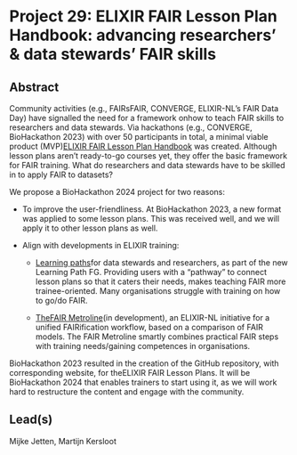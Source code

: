 # Project 29: ELIXIR FAIR Lesson Plan Handbook: advancing researchers’ & data stewards’ FAIR skills

## Abstract

Community activities (e.g., FAIRsFAIR, CONVERGE, ELIXIR-NL’s FAIR Data Day) have signalled the need for a framework onhow to teach FAIR skills to researchers and data stewards. Via hackathons (e.g., CONVERGE, BioHackathon 2023) with over 50 participants in total, a minimal viable product (MVP)[ELIXIR FAIR Lesson Plan Handbook](https://elixir-europe-training.github.io/ELIXIR-TrP-FAIR-Converge/) was created. Although lesson plans aren’t ready-to-go courses yet, they offer the basic framework for FAIR training. What do researchers and data stewards have to be skilled in to apply FAIR to datasets?

We propose a BioHackathon 2024 project for two reasons:

 * To improve the user-friendliness. At BioHackathon 2023, a new format was applied to some lesson plans. This was received well, and we will apply it to other lesson plans as well.
   
 * Align with developments in ELIXIR training:

    * [Learning paths](https://elixir-europe.org/focus-groups/learning-paths)for data stewards and researchers, as part of the new Learning Path FG. Providing users with a “pathway” to connect lesson plans so that it caters their needs, makes teaching FAIR more trainee-oriented. Many organisations struggle with training on how to go/do FAIR.
     
    * [TheFAIR Metroline](https://zenodo.org/records/10850958)(in development), an ELIXIR-NL initiative for a unified FAIRification workflow, based on a comparison of FAIR models. The FAIR Metroline smartly combines practical FAIR steps with training needs/gaining competences in organisations.
      
BioHackathon 2023 resulted in the creation of the GitHub repository, with corresponding website, for theELIXIR FAIR Lesson Plans. It will be BioHackathon 2024 that enables trainers to start using it, as we will work hard to restructure the content and engage with the community.

## Lead(s)

Mijke Jetten, Martijn Kersloot

